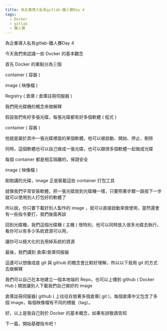 ```yaml
---
title: 為企業導入私有gitlab-鐵人賽Day 4
tags:
  - Docker
  - gitlab
  - 鐵人賽
---
```


為企業導入私有gitlab-鐵人賽Day 4

今天我們來認識一些 Docker 的基本觀念

首先 Docker 的重點分為三個

container ( 容器 )

image ( 映像檔 )

Registry ( 倉庫 / 倉庫註冊伺服器 )

我們用光碟機的概念來做解釋

假設我們有好多張光碟，每張光碟都有好多個軟體 ( 程式 )

container ( 容器 )

他就是屬於其中一張光碟裡面的某個軟體，他可以被啟動、開始、停止、刪除

同時，這個軟體也可以自己做成一張光碟，也可以跟很多個軟體一起做成光碟

每個 container 都是相互隔離的，保證安全

image ( 映像檔 )

剛剛講的光碟，image 正是裝載這些 container 打包工具

就像我們平常安裝軟體，把一張光碟放到光碟機一樣，只要照著步驟一路按下一步就可以使用別人打包好的軟體了

所以說，你只要下載好別人製作的 image ，就可以直接啟動來做使用，當然還會有一些指令要打，我們後面再談

回到光碟機，我們這個光碟機 ( 主機 ) 很特別，他可以同時放入很多光碟去執行，看你可以有多少系統資源可以用，

讓你可以極大化的去用掉系統的資源

最後，我們講到 倉庫/倉庫伺服器

這邊可以想像成是 git 與 github 的概念會比較好理解，所以以下我用 git 的方式去做解釋

我們可以自己在本地建立一個本地端的 Repo，也可以上傳到 github ( Docker Hub ) 開放讓別人下載我們自己做好的 image

倉庫註冊伺服器( github ) 上往往存放著多個倉庫( git )，每個倉庫中又包含了多個 image，每個映像檔有不同的標籤（tag）。

好，以上是我自己對於 Docker 的基本概念，如果有誤敬請告知

下一篇，開始基礎指令吧！